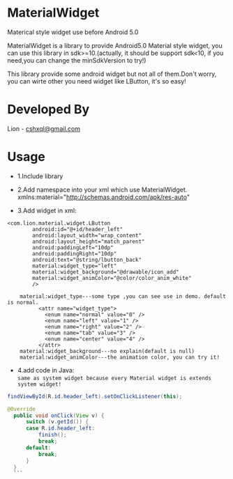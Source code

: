 MaterialWidget
==============

Materical style widget use before Android 5.0

MaterialWidget is a library to provide Android5.0 Material style widget, you can use this library in sdk>=10.(actually, it should be support sdk<10, if you need,you can change the minSdkVersion to try!)

This library provide some android widget but not all of them.Don't worry, you can wirte other you need widget like LButton, it's so easy!

Developed By
==============
Lion - cshxql@gmail.com

Usage
==============
* 1.Include library

* 2.Add namespace into your xml which use MaterialWidget. <br>xmlns:material="http://schemas.android.com/apk/res-auto"

* 3.Add widget in xml:
```
<com.lion.material.widget.LButton
        android:id="@+id/header_left"
        android:layout_width="wrap_content"
        android:layout_height="match_parent"
        android:paddingLeft="10dp"
        android:paddingRight="10dp"
        android:text="@string/lbutton_back"
        material:widget_type="left"
        material:widget_background="@drawable/icon_add"  
        material:widget_animColor="@color/color_anim_white"
        />	
             
    material:widget_type---some type ,you can see use in demo. default is normal.
          <attr name="widget_type">
            <enum name="normal" value="0" />
            <enum name="left" value="1" />
            <enum name="right" value="2" />
            <enum name="tab" value="3" />
            <enum name="center" value="4" />
          </attr>
    material:widget_background---no explain(default is null)
    material:widget_animColor---the animation color, you can try it!
   ```
   
  * 4.add code in Java: <br> `same as system widget because every Material widget is extends system widget!`
  ```java
  findViewById(R.id.header_left).setOnClickListener(this);
  
  @Override
	public void onClick(View v) {
		switch (v.getId()) {
		case R.id.header_left:
			finish();
			break;
		default:
			break;
		}
	}
	```
             
            
            
